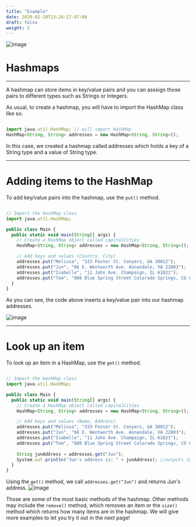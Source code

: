 ```yaml
---
title: "Example"
date: 2020-02-10T13:24:17-07:00
draft: false
weight: 2
--- 
```


<link rel="stylesheet" href="../../style.css">

![image](../../img/mapExample.png)

<h1>Hashmaps</h1>

<hr>

A hashmap can store items in key/value pairs and you can asssign those pairs to different types such as Strings or Integers.

As usual, to create a hashmap, you will have to import the HashMap class like so.


```js javascript

import java.util.HashMap; // will import HashMap
HashMap<String, String> addresses = new HashMap<String, String>();

```
In this case, we created a hashmap called addresses which holds a key of a String type and a value of String type.

<hr>

<h1>Adding items to the HashMap</h1>

To add key/value pairs into the hashmap, use the `put()` method.

```js javascript

// Import the HashMap class
import java.util.HashMap;

public class Main {
  public static void main(String[] args) {
    // Create a HashMap object called capitalCities
    HashMap<String, String> addresses = new HashMap<String, String>();

    // Add keys and values (Country, City)
    addresses.put("Melissa", "333 Foster St. Conyers, GA 30012");
    addresses.put("Jun", "66 E. Wentworth Ave. Annandale, VA 22003");
    addresses.put("Isabelle", "11 John Ave. Champaign, IL 61821");
    addresses.put("Tom", "808 Blue Spring Street Colorado Springs, CO 80911");
  }
}

```
As you can see, the code above inserts a key/value pair into our hashmap addresses.

![image](../../img/hashmapgraphic.png)

<hr>

<h1>Look up an item</h1>

To look up an item in a HashMap, use the `get()` method.
```js javascript

// Import the HashMap class
import java.util.HashMap;

public class Main {
  public static void main(String[] args) {
    // Create a HashMap object called capitalCities
    HashMap<String, String> addresses = new HashMap<String, String>();

    // Add keys and values (Name, Address)
    addresses.put("Melissa", "333 Foster St. Conyers, GA 30012");
    addresses.put("Jun", "66 E. Wentworth Ave. Annandale, VA 22003");
    addresses.put("Isabelle", "11 John Ave. Champaign, IL 61821");
    addresses.put("Tom", "808 Blue Spring Street Colorado Springs, CO 80911");
                                          
    String junAddress = addresses.get("Jun");
    System.out.println("Jun's address is: " + junAddress); //outputs Jun's address
  }
}

```
Using the `get()` method, we call `addresses.get("Jun")` and returns Jun's address.
![image](../../img/hashmapgraphic2.png)

Those are some of the most basic methods of the hashmap. Other methods may include the `remove()` method, which removes an item or the `size()` method which returns how many items are in the hashmap. We will give more examples to let you try it out in the next page!
